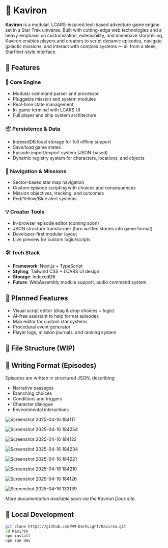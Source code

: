 # 🖖 Kaviron

**Kaviron** is a modular, LCARS-inspired text-based adventure game engine set in a Star Trek universe. Built with cutting-edge web technologies and a heavy emphasis on customization, extensibility, and immersive storytelling, Kaviron enables players and creators to script dynamic episodes, navigate galactic missions, and interact with complex systems — all from a sleek, Starfleet-style interface.

## 🚀 Features

### 🧠 Core Engine
- Modular command parser and processor
- Pluggable mission and system modules
- Real-time state management
- In-game terminal with LCARS UI
- Full player and ship system architecture

### 📦 Persistence & Data
- IndexedDB local storage for full offline support
- Save/load game states
- Episode import/export system (JSON-based)
- Dynamic registry system for characters, locations, and objects

### 🧭 Navigation & Missions
- Sector-based star map navigation
- Custom episode scripting with choices and consequences
- Mission objectives, tracking, and outcomes
- Red/Yellow/Blue alert systems

### 💡 Creator Tools
- In-browser episode editor (coming soon)
- JSON structure transformer (turn written stories into game format)
- Developer-first modular layout
- Live preview for custom logic/scripts

### 🛠️ Tech Stack
- **Framework**: Next.js + TypeScript
- **Styling**: Tailwind CSS + LCARS UI design
- **Storage**: IndexedDB
- **Future**: WebAssembly module support, audio command system

## 🧩 Planned Features
- Visual script editor (drag & drop choices + logic)
- AI-free assistant to help format episodes
- Map editor for custom star systems
- Procedural event generator
- Player logs, mission journals, and ranking system

## 📁 File Structure (WIP)

## 📜 Writing Format (Episodes)
Episodes are written in structured JSON, describing:
- Narrative passages
- Branching choices
- Conditions and triggers
- Character dialogue
- Environmental interactions

![Screenshot 2025-04-16 184117](https://github.com/user-attachments/assets/d67d6e1a-a2ac-454b-bc72-0e918b950986)



![Screenshot 2025-04-16 184254](https://github.com/user-attachments/assets/d2e9264e-ad0f-4dba-a05f-df4a6c0b86d5)



![Screenshot 2025-04-16 184122](https://github.com/user-attachments/assets/44ccc7b9-8e53-47e6-ab5d-9f555b9691c1)



![Screenshot 2025-04-16 184234](https://github.com/user-attachments/assets/69e80bee-125d-4261-812e-f3c0c9ba1155)



![Screenshot 2025-04-16 184221](https://github.com/user-attachments/assets/f8815a88-3dfb-401e-b274-aabf5701ddba)



![Screenshot 2025-04-16 184210](https://github.com/user-attachments/assets/629d232c-07b0-4cab-acfb-d9ee6c192418)



![Screenshot 2025-04-16 184126](https://github.com/user-attachments/assets/62613647-c1b8-4077-983e-f6755b2fd08b)



![Screenshot 2025-04-16 133139](https://github.com/user-attachments/assets/9c42da28-acfd-4d80-97c0-beb36973d669)


*More documentation available soon via the Kaviron Docs site.*

## 🧪 Local Development

```bash
git clone https://github.com/WM-DarkLight/Kaviron.git
cd Kaviron
npm install
npm run dev
